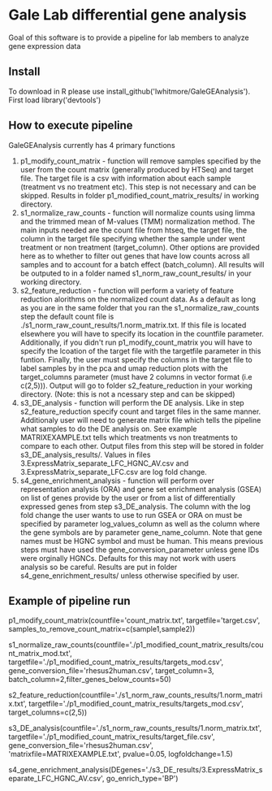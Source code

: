 
# Gale Lab differential gene analysis

Goal of this software is to provide a pipeline for lab members to analyze gene expression data


## Install 
To download in R please use install_github('lwhitmore/GaleGEAnalysis').  First load library('devtools')

## How to execute pipeline
GaleGEAnalysis currently has 4 primary functions
1. p1_modify_count_matrix - function will remove samples specified by the user from the count matrix (generally produced by HTSeq) and target file.  The target file is a csv with information about each sample (treatment vs no treatment etc).  This step is not necessary and can be skipped. Results in folder p1_modified_count_matrix_results/ in working directory.
2. s1_normalize_raw_counts - function will normalize counts using limma and the trimmed mean of M-values (TMM)  normalization method.  The main inputs needed are the count file from htseq, the target file, the column in the target file specifying whether the sample under went treatment or non treatment (target_column).  Other options are provided here as to whether to filter out genes that have low counts across all samples and to account for a batch effect (batch_column).  All results will be outputed to in a folder named s1_norm_raw_count_results/ in your working directory.
3. s2_feature_reduction - function will perform a variety of feature reduction alorithms on the normalized count data. As a default as long as you are in the same folder that you ran the s1_normalize_raw_counts step the default count file is ./s1_norm_raw_count_results/1.norm_matrix.txt.  If this file is located elsewhere you will have to specify its location in the countfile parameter.  Additionally, if you didn't run p1_modify_count_matrix you will have to specify the lcoation of the target file with the targetfile parameter in this funtion.  Finally, the user must specify the columns in the target file to label samples by in the pca and umap reduction plots with the target_columns parameter (must have 2 columns in vector format (i.e c(2,5))). Output will go to folder s2_feature_reduction in your working directory. (Note: this is not a ncessary step and can be skipped)
4. s3_DE_analysis - function will perform the DE analysis.  Like in step s2_feature_reduction specify count and target files in the same manner.  Additionaly user will need to generate matrix file which tells the pipeline what samples to do the DE analysis on.  See example MATRIXEXAMPLE.txt tells which treatments vs non treatments to compare to each other. Output files from this step will be stored in folder s3_DE_analysis_results/. Values in files 3.ExpressMatrix_separate_LFC_HGNC_AV.csv and 3.ExpressMatrix_separate_LFC.csv are log fold change.  
5. s4_gene_enrichment_analysis - function will perform over representation analysis (ORA) and gene set enrichment analysis (GSEA) on list of genes provide by the user or from a list of differentially expressed genes from step s3_DE_analysis. The column with the log fold change the user wants to use to run GSEA or ORA on must be specified by parameter log_values_column as well as the column where the gene symbols are by parameter gene_name_column.  Note that gene names must be HGNC symbol and must be human.  This means previous steps must have used the gene_conversion_parameter unless gene IDs were orginally HGNCs.  Defaults for this may not work with users analysis so be careful.  Results are put in folder s4_gene_enrichment_results/ unless otherwise specified by user.

## Example of pipeline run
p1_modify_count_matrix(countfile='count_matrix.txt', targetfile='target.csv', samples_to_remove_count_matrix=c(sample1,sample2))

s1_normalize_raw_counts(countfile='./p1_modified_count_matrix_results/count_matrix_mod.txt', targetfile='./p1_modified_count_matrix_results/targets_mod.csv', gene_conversion_file='rhesus2human.csv', target_column=3, batch_column=2,filter_genes_below_counts=50)

s2_feature_reduction(countfile='./s1_norm_raw_counts_results/1.norm_matrix.txt', targetfile='./p1_modified_count_matrix_results/targets_mod.csv', target_columns=c(2,5))

s3_DE_analysis(countfile='./s1_norm_raw_counts_results/1.norm_matrix.txt', targetfile='./p1_modified_count_matrix_results/target_file.csv', gene_conversion_file='rhesus2human.csv',  'matrixfile=MATRIXEXAMPLE.txt', pvalue=0.05, logfoldchange=1.5)

s4_gene_enrichment_analysis(DEgenes='./s3_DE_results/3.ExpressMatrix_separate_LFC_HGNC_AV.csv',  go_enrich_type='BP')